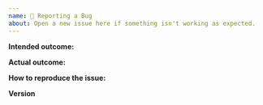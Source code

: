 ```yaml
---
name: 🐛 Reporting a Bug
about: Open a new issue here if something isn't working as expected.
---
```


<!--
  Thanks for filing an issue on React Apollo!

  Please make sure that you include the following information to ensure that your issue is actionable.

  If you don't follow the template, your issue may end up being closed without anyone looking at it carefully, because it is not actionable for us without the information in this template.

  **PLEASE NOTE:** Feature requests and non-bug related discussions are no longer managed in this repo. Feature requests should be opened in https://github.com/apollographql/apollo-feature-requests.
-->

**Intended outcome:**

<!--
What you were trying to accomplish when the bug occurred, and as much code as possible related to the source of the problem.
-->

**Actual outcome:**

<!--
A description of what actually happened, including a screenshot or copy-paste of any related error messages, logs, or other output that might be related. Places to look for information include your browser console, server console, and network logs. Please avoid non-specific phrases like “didn’t work” or “broke”.
-->

**How to reproduce the issue:**

<!--
If possible, please create a reproduction using https://github.com/apollographql/react-apollo-error-template and link to it here. If you prefer an in-browser way to create reproduction, try: https://codesandbox.io/s/apollo-client-error-template-7762p

Instructions for how the issue can be reproduced by a maintainer or contributor. Be as specific as possible, and only mention what is necessary to reproduce the bug. If possible, try to isolate the exact circumstances in which the bug occurs and avoid speculation over what the cause might be.
-->

**Version**

<!--
Run the following command in your project directory, and paste its (automatically copied to clipboard) results here:

`npx envinfo@latest --preset apollo --clipboard`
-->
